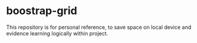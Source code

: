 # boostrap-grid

This repository is for personal reference, to save space on local device and evidence learning logically within project.